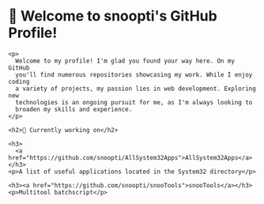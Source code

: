 <!DOCTYPE html>
<html lang="en">
  <head>
    <meta charset="UTF-8" />
    <meta name="viewport" content="width=device-width, initial-scale=1.0" />
    <title>Document</title>
  </head>
  <body>
    <h1>👋 Welcome to snoopti's GitHub Profile!</h1>

    <p>
      Welcome to my profile! I'm glad you found your way here. On my GitHub
      you'll find numerous repositories showcasing my work. While I enjoy coding
      a variety of projects, my passion lies in web development. Exploring new
      technologies is an ongoing pursuit for me, as I'm always looking to
      broaden my skills and experience.
    </p>

    <h2>🚀 Currently working on</h2>

    <h3>
      <a href="https://github.com/snoopti/AllSystem32Apps">AllSystem32Apps</a>
    </h3>
    <p>A list of useful applications located in the System32 directory</p>

    <h3><a href="https://github.com/snoopti/snooTools">snooTools</a></h3>
    <p>Multitool batchscript</p>
  </body>
</html>
